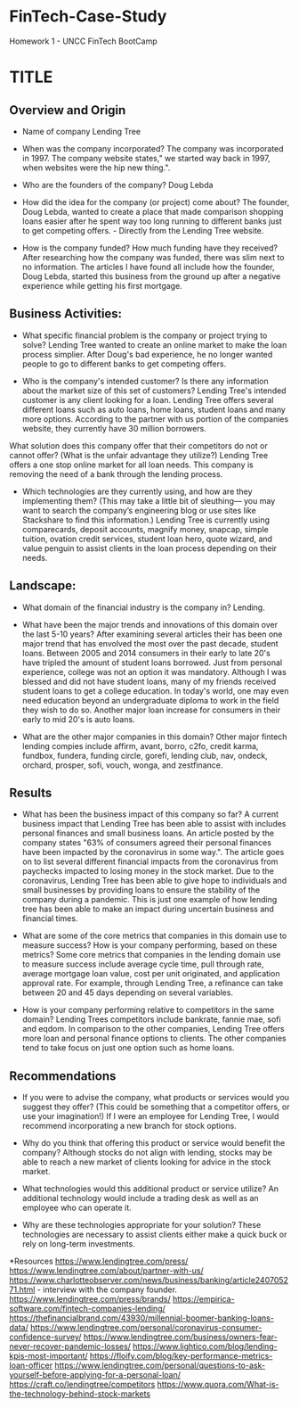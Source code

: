# FinTech-Case-Study
Homework 1 - UNCC FinTech BootCamp 
# TITLE

## Overview and Origin

* Name of company
  Lending Tree
  
* When was the company incorporated?
  The company was incorporated in 1997. The company website states," we       started way back in 1997, when websites were the hip new thing.".
  
* Who are the founders of the company?
  Doug Lebda
  
* How did the idea for the company (or project) come about?
  The founder, Doug Lebda, wanted to create a place that made comparison      shopping loans easier after he spent way too long running to different banks  just to get competing offers. - Directly from the Lending Tree website.
  
* How is the company funded? How much funding have they received?
  After researching how the company was funded, there was slim next to no information. The articles I have found all include how the founder, Doug Lebda, started this business from the ground up after a negative experience while getting his first mortgage.

## Business Activities:

* What specific financial problem is the company or project trying to solve?
  Lending Tree wanted to create an online market to make the loan process simplier. After Doug's bad experience, he no longer wanted people to go to different banks to get competing offers.  
  
* Who is the company's intended customer?  Is there any information about the market size of this set of customers?
  Lending Tree's intended customer is any client looking for a loan. Lending Tree offers several different loans such as auto loans, home loans, student loans and many more options. According to the partner with us portion of the companies website, they currently have 30 million borrowers.
  
What solution does this company offer that their competitors do not or cannot offer? (What is the unfair advantage they utilize?)
  Lending Tree offers a one stop online market for all loan needs. This company is removing the need of a bank through the lending process. 
  
* Which technologies are they currently using, and how are they implementing them? (This may take a little bit of sleuthing–– you may want to search the company’s engineering blog or use sites like Stackshare to find this information.)
  Lending Tree is currently using comparecards, deposit accounts, magnify money, snapcap, simple tuition, ovation credit services, student loan hero, quote wizard, and value penguin to assist clients in the loan process depending on their needs.  

## Landscape:

* What domain of the financial industry is the company in?
  Lending.
  
* What have been the major trends and innovations of this domain over the last 5-10 years?
  After examining several articles their has been one major trend that has envolved the most over the past decade, student loans. Between 2005 and 2014 consumers in their early to late 20's have tripled the amount of student loans borrowed. Just from personal experience, college was not an option it was mandatory. Although I was blessed and did not have student loans, many of my friends received student loans to get a college education. In today's world, one may even need education beyond an undergraduate diploma to work in the field they wish to do so. Another major loan increase for consumers in their early to mid 20's is auto loans. 

* What are the other major companies in this domain?
  Other major fintech lending compies include affirm, avant, borro, c2fo, credit karma, fundbox, fundera, funding circle, gorefi, lending club, nav, ondeck, orchard, prosper, sofi, vouch, wonga, and zestfinance. 

## Results

* What has been the business impact of this company so far?
  A current business impact that Lending Tree has been able to assist with includes personal finances and small business loans. An article posted by the company states "63% of consumers agreed their personal finances have been impacted by the coronavirus in some way.". The article goes on to list several different financial impacts from the coronavirus from paychecks impacted to losing money in the stock market. Due to the coronavirus, Lending Tree has been able to give hope to individuals and small businesses by providing loans to ensure the stability of the company during a pandemic. This is just one example of how lending tree has been able to make an impact during uncertain business and financial times.

* What are some of the core metrics that companies in this domain use to measure success? How is your company performing, based on these metrics?
  Some core metrics that companies in the lending domain use to measure success include average cycle time, pull through rate, average mortgage loan value, cost per unit originated, and application approval rate. For example, through Lending Tree, a refinance can take between 20 and 45 days depending on several variables. 

* How is your company performing relative to competitors in the same domain?
  Lending Trees competitors include bankrate, fannie mae, sofi and eqdom. In comparison to the other companies, Lending Tree offers more loan and personal finance options to clients. The other companies tend to take focus on just one option such as home loans.


## Recommendations

* If you were to advise the company, what products or services would you suggest they offer? (This could be something that a competitor offers, or use your imagination!)
  If I were an employee for Lending Tree, I would recommend incorporating a new branch for stock options. 

* Why do you think that offering this product or service would benefit the company?
  Although stocks do not align with lending, stocks may be able to reach a new market of clients looking for advice in the stock market. 

* What technologies would this additional product or service utilize?
  An additional technology would include a trading desk as well as an employee who can operate it. 

* Why are these technologies appropriate for your solution?
  These technologies are necessary to assist clients either make a quick buck or rely on long-term investments.

*Resources
https://www.lendingtree.com/press/ 
https://www.lendingtree.com/about/partner-with-us/
https://www.charlotteobserver.com/news/business/banking/article240705271.html - interview with the company founder. 
https://www.lendingtree.com/press/brands/
https://empirica-software.com/fintech-companies-lending/
https://thefinancialbrand.com/43930/millennial-boomer-banking-loans-data/
https://www.lendingtree.com/personal/coronavirus-consumer-confidence-survey/
https://www.lendingtree.com/business/owners-fear-never-recover-pandemic-losses/
https://www.lightico.com/blog/lending-kpis-most-important/
https://floify.com/blog/key-performance-metrics-loan-officer
https://www.lendingtree.com/personal/questions-to-ask-yourself-before-applying-for-a-personal-loan/
https://craft.co/lendingtree/competitors
https://www.quora.com/What-is-the-technology-behind-stock-markets
